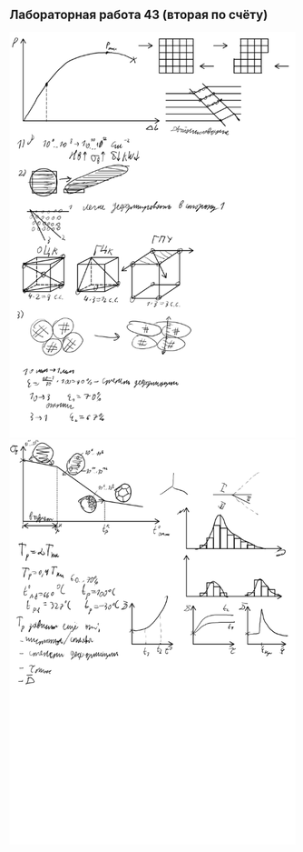 ## Лабораторная работа 43 (вторая по счёту)

<img src=source-figures/lab2-1.png>
<img src=source-figures/lab2-2.png>
